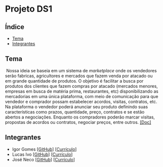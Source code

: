 # Projeto DS1

## Índice

- [Tema](#tema)
- [Integrantes](#integrantes)

## Tema 

​    Nossa ideia se baseia em um sistema de *marketplace* onde os vendedores serão fabricas, agricultores e mercados que fazem venda por atacado ou em grande quantidade de produtos. O objetivo é facilitar a busca por produtos dos clientes que fazem compras por atacado (mercados menores, empresas em busca de matéria prima, restaurantes, etc) disponibilizando as mercadorias em uma única plataforma, com meio de comunicação para que vendedor e comprador possam estabelecer acordos, visitas, contratos, etc.
​    Na plataforma o vendedor poderá anunciar seu produto definindo suas características como prazos, quantidade, preço, contratos e se estão abertos a negociações. Enquanto os compradores poderão marcar visitas, propostas de acordos ou contratos, negociar preços, entre outros.   [[Doc]](https://github.com/bruceneco/DS2/blob/master/Proposta%20de%20projeto.txt)

## Integrantes

- Igor Gomes [[GitHub]](https://github.com/rogigs) [[Currículo](https://github.com/The-ivo/DS2/tree/master/curriculos/IgorGomes.txt)]
- Lucas Ivo [[GitHub](https://github.com/The-ivo)] [[Currículo](https://github.com/The-ivo/DS2/tree/master/curriculos/LucasIvo.txt)]
- José Neco [[GitHub](https://github.com/bruceneco)] [[Currículo](https://github.com/bruceneco/DS2/tree/master/curriculos/JoseNeco.md)]